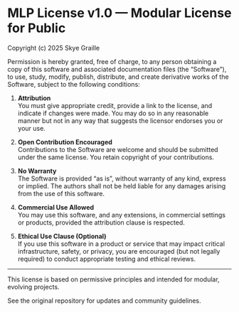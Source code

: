 # MLP License v1.0 — Modular License for Public  

Copyright (c) 2025 Skye Graille

Permission is hereby granted, free of charge, to any person obtaining a copy of this software and associated documentation files (the “Software”), to use, study, modify, publish, distribute, and create derivative works of the Software, subject to the following conditions:

1. **Attribution**  
   You must give appropriate credit, provide a link to the license, and indicate if changes were made. You may do so in any reasonable manner but not in any way that suggests the licensor endorses you or your use.

2. **Open Contribution Encouraged**  
   Contributions to the Software are welcome and should be submitted under the same license. You retain copyright of your contributions.

3. **No Warranty**  
   The Software is provided “as is”, without warranty of any kind, express or implied. The authors shall not be held liable for any damages arising from the use of this software.

4. **Commercial Use Allowed**  
   You may use this software, and any extensions, in commercial settings or products, provided the attribution clause is respected.

5. **Ethical Use Clause (Optional)**  
   If you use this software in a product or service that may impact critical infrastructure, safety, or privacy, you are encouraged (but not legally required) to conduct appropriate testing and ethical reviews.

---

This license is based on permissive principles and intended for modular, evolving projects.

See the original repository for updates and community guidelines.
